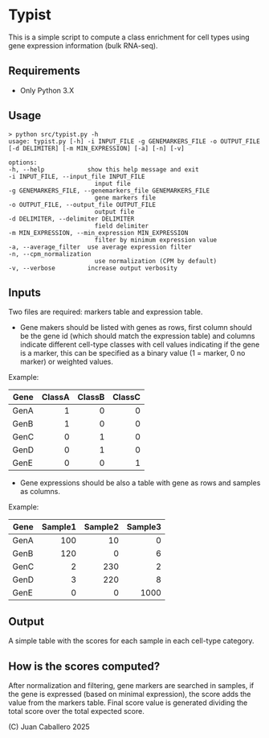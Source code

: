 # Typist

This is a simple script to compute a class enrichment for cell types using gene expression information (bulk RNA-seq).

## Requirements
- Only Python 3.X

## Usage

    > python src/typist.py -h
    usage: typist.py [-h] -i INPUT_FILE -g GENEMARKERS_FILE -o OUTPUT_FILE [-d DELIMITER] [-m MIN_EXPRESSION] [-a] [-n] [-v]

    options:
    -h, --help            show this help message and exit
    -i INPUT_FILE, --input_file INPUT_FILE
                            input file
    -g GENEMARKERS_FILE, --genemarkers_file GENEMARKERS_FILE
                            gene markers file
    -o OUTPUT_FILE, --output_file OUTPUT_FILE
                            output file
    -d DELIMITER, --delimiter DELIMITER
                            field delimiter
    -m MIN_EXPRESSION, --min_expression MIN_EXPRESSION
                            filter by minimum expression value
    -a, --average_filter  use average expression filter
    -n, --cpm_normalization
                            use normalization (CPM by default)
    -v, --verbose         increase output verbosity

## Inputs

Two files are required: markers table and expression table.

- Gene makers should be listed with genes as rows, first column should be the gene id (which should match the expression table) and columns indicate different cell-type classes with cell values indicating if the gene is a marker, this can be specified as a binary value (1 = marker, 0 no marker) or weighted values.

Example:

|Gene|ClassA|ClassB|ClassC|
|----|-----:|-----:|-----:|
|GenA|1|0|0|
|GenB|1|0|0|
|GenC|0|1|0|
|GenD|0|1|0|
|GenE|0|0|1|

- Gene expressions should be also a table with gene as rows and samples as columns.

Example:

|Gene|Sample1|Sample2|Sample3|
|----|-----:|-----:|-----:|
|GenA|100|10|0|
|GenB|120|0|6|
|GenC|2|230|2|
|GenD|3|220|8|
|GenE|0|0|1000|

## Output
A simple table with the scores for each sample in each  cell-type category.

## How is the scores computed?
After normalization and filtering, gene markers are searched in samples, if the gene is expressed (based on minimal expression), the score adds the value from the markers table. 
Final score value is generated dividing the total score over the total expected score.


(C) 
Juan Caballero 2025
